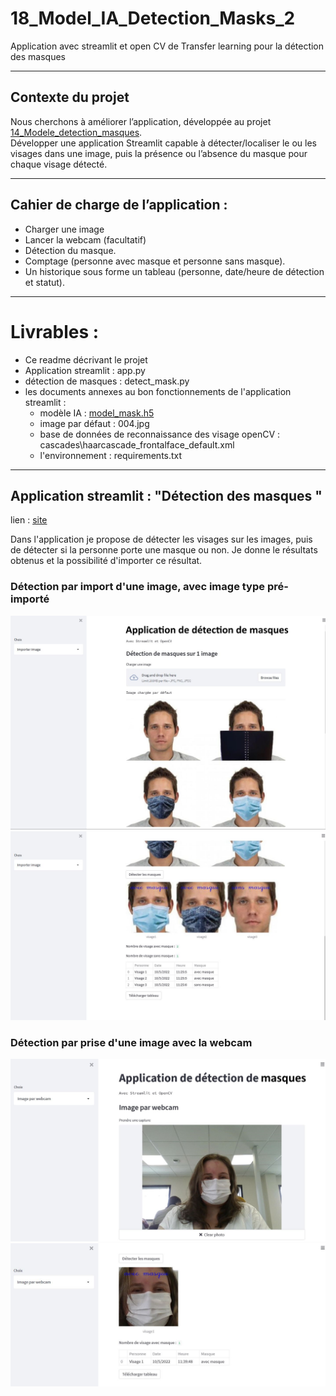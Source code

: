 # 18_Model_IA_Detection_Masks_2
Application avec streamlit et open CV de Transfer learning pour la détection des masques

**************************************************************************************************************
## Contexte du projet
Nous cherchons à améliorer l’application, développée au projet [14_Modele_detection_masques](https://github.com/MainaLD/14_Modele_intelligent_detection_masques).</br>
Développer une application Streamlit capable à détecter/localiser le ou les visages dans une image, puis la présence ou l’absence du masque pour chaque visage détecté.

**************************************************************************************************************
## Cahier de charge de l’application :
- Charger une image
- Lancer la webcam (facultatif)
- Détection du masque.
- Comptage (personne avec masque et personne sans masque).
- Un historique sous forme un tableau (personne, date/heure de détection et statut).

**************************************************************************************************************
# Livrables :
- Ce readme décrivant le projet
- Application streamlit : app.py
- détection de masques : detect_mask.py
- les documents annexes au bon fonctionnements de l'application streamlit :
    - modèle IA : [model_mask.h5](https://drive.google.com/file/d/1-4OFNg_QGEQLkae8Xg1roJzZnRm1SuJw/view?usp=sharing)
    - image par défaut : 004.jpg
    - base de données de reconnaissance des visage openCV : cascades\haarcascade_frontalface_default.xml
    - l'environnement : requirements.txt

**************************************************************************************************************
## Application streamlit : "Détection des masques "
lien : [site](https://share.streamlit.io/mainald/18_model_ia_detection_masks_2/main/app.py)

Dans l'application je propose de détecter les visages sur les images, puis de détecter si la personne porte une masque ou non.
Je donne le résultats obtenus et la possibilité d'importer ce résultat. 

### Détection par import d'une image, avec image type pré-importé
![1](./images/Capture01.JPG)
![2](./images/Capture02.JPG)
### Détection par prise d'une image avec la webcam
![3](./images/Capture03.JPG)
![4](./images/Capture04.JPG)


